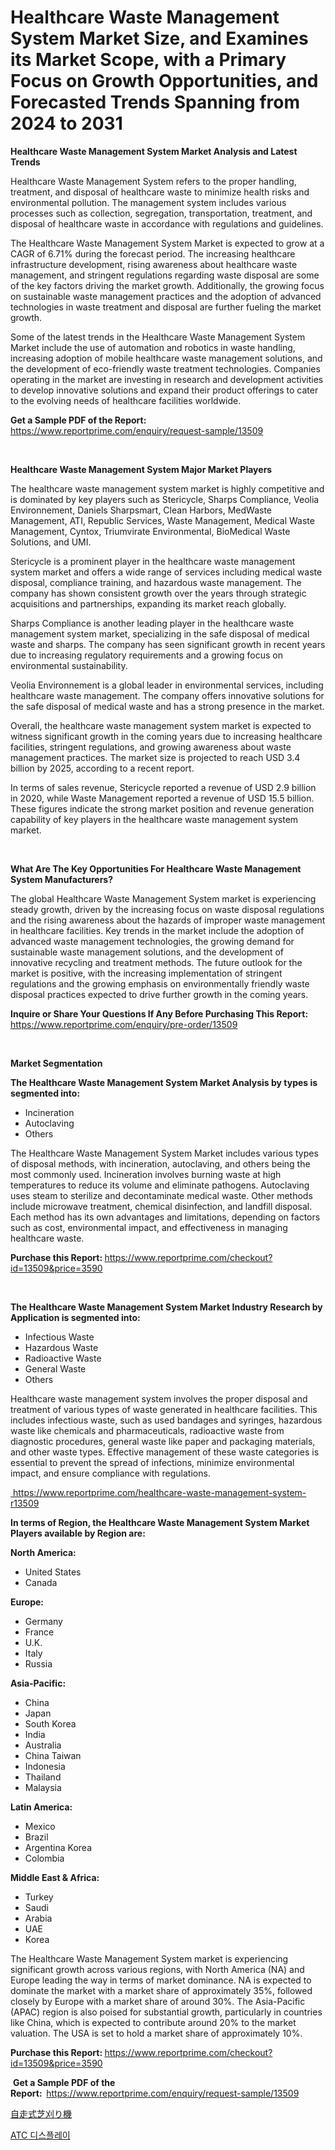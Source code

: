 <p><h1>Healthcare Waste Management System Market Size, and Examines its Market Scope, with a Primary Focus on Growth Opportunities, and Forecasted Trends Spanning from 2024 to 2031</h1></p><p><strong>Healthcare Waste Management System Market Analysis and Latest Trends</strong></p>
<p><p>Healthcare Waste Management System refers to the proper handling, treatment, and disposal of healthcare waste to minimize health risks and environmental pollution. The management system includes various processes such as collection, segregation, transportation, treatment, and disposal of healthcare waste in accordance with regulations and guidelines.</p><p>The Healthcare Waste Management System Market is expected to grow at a CAGR of 6.71% during the forecast period. The increasing healthcare infrastructure development, rising awareness about healthcare waste management, and stringent regulations regarding waste disposal are some of the key factors driving the market growth. Additionally, the growing focus on sustainable waste management practices and the adoption of advanced technologies in waste treatment and disposal are further fueling the market growth.</p><p>Some of the latest trends in the Healthcare Waste Management System Market include the use of automation and robotics in waste handling, increasing adoption of mobile healthcare waste management solutions, and the development of eco-friendly waste treatment technologies. Companies operating in the market are investing in research and development activities to develop innovative solutions and expand their product offerings to cater to the evolving needs of healthcare facilities worldwide.</p></p>
<p><strong>Get a Sample PDF of the Report:&nbsp;</strong> <a href="https://www.reportprime.com/enquiry/request-sample/13509">https://www.reportprime.com/enquiry/request-sample/13509</a></p>
<p>&nbsp;</p>
<p><strong>Healthcare Waste Management System Major Market Players</strong></p>
<p><p>The healthcare waste management system market is highly competitive and is dominated by key players such as Stericycle, Sharps Compliance, Veolia Environnement, Daniels Sharpsmart, Clean Harbors, MedWaste Management, ATI, Republic Services, Waste Management, Medical Waste Management, Cyntox, Triumvirate Environmental, BioMedical Waste Solutions, and UMI.</p><p>Stericycle is a prominent player in the healthcare waste management system market and offers a wide range of services including medical waste disposal, compliance training, and hazardous waste management. The company has shown consistent growth over the years through strategic acquisitions and partnerships, expanding its market reach globally.</p><p>Sharps Compliance is another leading player in the healthcare waste management system market, specializing in the safe disposal of medical waste and sharps. The company has seen significant growth in recent years due to increasing regulatory requirements and a growing focus on environmental sustainability.</p><p>Veolia Environnement is a global leader in environmental services, including healthcare waste management. The company offers innovative solutions for the safe disposal of medical waste and has a strong presence in the market.</p><p>Overall, the healthcare waste management system market is expected to witness significant growth in the coming years due to increasing healthcare facilities, stringent regulations, and growing awareness about waste management practices. The market size is projected to reach USD 3.4 billion by 2025, according to a recent report.</p><p>In terms of sales revenue, Stericycle reported a revenue of USD 2.9 billion in 2020, while Waste Management reported a revenue of USD 15.5 billion. These figures indicate the strong market position and revenue generation capability of key players in the healthcare waste management system market.</p></p>
<p>&nbsp;</p>
<p><strong>What Are The Key Opportunities For Healthcare Waste Management System Manufacturers?</strong></p>
<p><p>The global Healthcare Waste Management System market is experiencing steady growth, driven by the increasing focus on waste disposal regulations and the rising awareness about the hazards of improper waste management in healthcare facilities. Key trends in the market include the adoption of advanced waste management technologies, the growing demand for sustainable waste management solutions, and the development of innovative recycling and treatment methods. The future outlook for the market is positive, with the increasing implementation of stringent regulations and the growing emphasis on environmentally friendly waste disposal practices expected to drive further growth in the coming years.</p></p>
<p><strong>Inquire or Share Your Questions If Any Before Purchasing This Report:</strong> <a href="https://www.reportprime.com/enquiry/pre-order/13509">https://www.reportprime.com/enquiry/pre-order/13509</a></p>
<p>&nbsp;</p>
<p><strong>Market Segmentation</strong></p>
<p><strong>The Healthcare Waste Management System Market Analysis by types is segmented into:</strong></p>
<p><ul><li>Incineration</li><li>Autoclaving</li><li>Others</li></ul></p>
<p><p>The Healthcare Waste Management System Market includes various types of disposal methods, with incineration, autoclaving, and others being the most commonly used. Incineration involves burning waste at high temperatures to reduce its volume and eliminate pathogens. Autoclaving uses steam to sterilize and decontaminate medical waste. Other methods include microwave treatment, chemical disinfection, and landfill disposal. Each method has its own advantages and limitations, depending on factors such as cost, environmental impact, and effectiveness in managing healthcare waste.</p></p>
<p><strong>Purchase this Report:&nbsp;</strong><a href="https://www.reportprime.com/checkout?id=13509&price=3590">https://www.reportprime.com/checkout?id=13509&price=3590</a></p>
<p>&nbsp;</p>
<p><strong>The Healthcare Waste Management System Market Industry Research by Application is segmented into:</strong></p>
<p><ul><li>Infectious Waste</li><li>Hazardous Waste</li><li>Radioactive Waste</li><li>General Waste</li><li>Others</li></ul></p>
<p><p>Healthcare waste management system involves the proper disposal and treatment of various types of waste generated in healthcare facilities. This includes infectious waste, such as used bandages and syringes, hazardous waste like chemicals and pharmaceuticals, radioactive waste from diagnostic procedures, general waste like paper and packaging materials, and other waste types. Effective management of these waste categories is essential to prevent the spread of infections, minimize environmental impact, and ensure compliance with regulations.</p></p>
<p><a href="https://www.reportprime.com/healthcare-waste-management-system-r13509">&nbsp;https://www.reportprime.com/healthcare-waste-management-system-r13509</a></p>
<p><strong>In terms of Region, the Healthcare Waste Management System Market Players available by Region are:</strong></p>
<p>
    <p> <strong> North America: </strong>
        <ul>
            <li>United States</li>
            <li>Canada</li>
        </ul>
        </p> 
    <p> <strong> Europe: </strong>
        <ul>
            <li>Germany</li>
            <li>France</li>
            <li>U.K.</li>
            <li>Italy</li>
            <li>Russia</li>
        </ul>
        </p> 
    <p> <strong> Asia-Pacific: </strong>
        <ul>
            <li>China</li>
            <li>Japan</li>
            <li>South Korea</li>
            <li>India</li>
            <li>Australia</li>
            <li>China Taiwan</li>
            <li>Indonesia</li>
            <li>Thailand</li>
            <li>Malaysia</li>
        </ul>
        </p> 
    <p> <strong> Latin America: </strong>
        <ul>
            <li>Mexico</li>
            <li>Brazil</li>
            <li>Argentina Korea</li>
            <li>Colombia</li>
        </ul>
        </p> 
    <p> <strong> Middle East & Africa: </strong>
        <ul>
            <li>Turkey</li>
            <li>Saudi</li>
            <li>Arabia</li>
            <li>UAE</li>
            <li>Korea</li>
        </ul>
    </p>
    </p>
<p><p>The Healthcare Waste Management System market is experiencing significant growth across various regions, with North America (NA) and Europe leading the way in terms of market dominance. NA is expected to dominate the market with a market share of approximately 35%, followed closely by Europe with a market share of around 30%. The Asia-Pacific (APAC) region is also poised for substantial growth, particularly in countries like China, which is expected to contribute around 20% to the market valuation. The USA is set to hold a market share of approximately 10%.</p></p>
<p><strong>Purchase this Report: </strong><a href="https://www.reportprime.com/checkout?id=13509&price=3590">https://www.reportprime.com/checkout?id=13509&price=3590</a></p>
<p>&nbsp;<strong>Get a Sample PDF of the Report:&nbsp;&nbsp;</strong><a href="https://www.reportprime.com/enquiry/request-sample/13509">https://www.reportprime.com/enquiry/request-sample/13509</a></p>
<p><strong></strong></p>
<p><p><a href="https://github.com/ksxzwxabcuynh011/Market-Research-Report-List-1/blob/main/650873924543.md">自走式芝刈り機</a></p><p><a href="https://github.com/xvz497517413/Market-Research-Report-List-1/blob/main/730420622572.md">ATC 디스플레이</a></p></p>